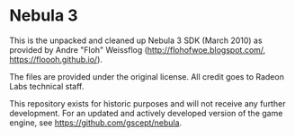 # Nebula 3
This is the unpacked and cleaned up Nebula 3 SDK (March 2010) as provided by Andre "Floh" Weissflog (http://flohofwoe.blogspot.com/, https://floooh.github.io/). 

The files are provided under the original license.
All credit goes to Radeon Labs technical staff.

This repository exists for historic purposes and will not receive any further development.
For an updated and actively developed version of the game engine, see https://github.com/gscept/nebula.
